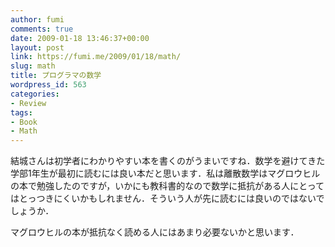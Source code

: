 ```yaml
---
author: fumi
comments: true
date: 2009-01-18 13:46:37+00:00
layout: post
link: https://fumi.me/2009/01/18/math/
slug: math
title: プログラマの数学
wordpress_id: 563
categories:
- Review
tags:
- Book
- Math
---
```


結城さんは初学者にわかりやすい本を書くのがうまいですね．数学を避けてきた学部1年生が最初に読むには良い本だと思います．私は離散数学はマグロウヒルの本で勉強したのですが，いかにも教科書的なので数学に抵抗がある人にとってはとっつきにくいかもしれません．そういう人が先に読むには良いのではないでしょうか．

マグロウヒルの本が抵抗なく読める人にはあまり必要ないかと思います．
